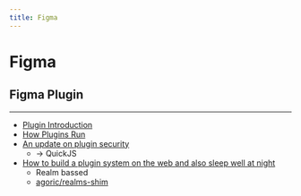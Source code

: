 ```yaml
---
title: Figma
---
```


# Figma

## Figma Plugin

---

- [Plugin Introduction](https://www.figma.com/plugin-docs/intro/)
- [How Plugins Run](https://www.figma.com/plugin-docs/how-plugins-run/)
- [An update on plugin security](https://www.figma.com/blog/an-update-on-plugin-security/)
  - -> QuickJS
- [How to build a plugin system on the web and also sleep well at night](https://www.figma.com/blog/how-we-built-the-figma-plugin-system/)
  - Realm bassed
  - [agoric/realms-shim](https://github.com/agoric/realms-shim)
